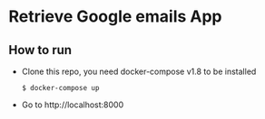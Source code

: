 # Retrieve Google emails App

## How to run
- Clone this repo, you need docker-compose v1.8 to be installed

    ```
    $ docker-compose up

- Go to http://localhost:8000
